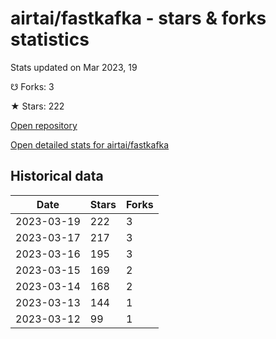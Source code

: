 # airtai/fastkafka - stars & forks statistics

Stats updated on Mar 2023, 19

☋ Forks: 3

★ Stars: 222

[Open repository](https://github.com/airtai/fastkafka)

[Open detailed stats for airtai/fastkafka](https://reviewgithub.com/rep/airtai/fastkafka)

## Historical data
| Date | Stars | Forks |
|------|-------|-------|
| 2023-03-19 | 222 | 3 | 
| 2023-03-17 | 217 | 3 | 
| 2023-03-16 | 195 | 3 | 
| 2023-03-15 | 169 | 2 | 
| 2023-03-14 | 168 | 2 | 
| 2023-03-13 | 144 | 1 | 
| 2023-03-12 | 99 | 1 | 


